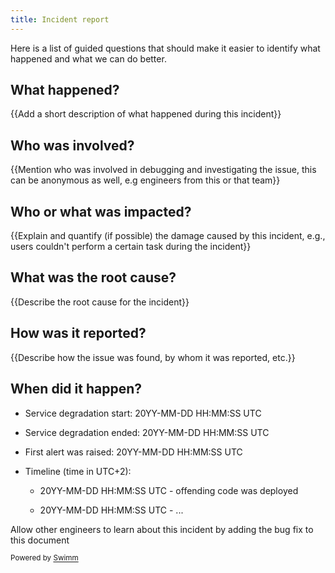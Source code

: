 ```yaml
---
title: Incident report
---
```

Here is a list of guided questions that should make it easier to identify what happened and what we can do better.

## What happened?

{{Add a short description of what happened during this incident}}

## Who was involved?

{{Mention who was involved in debugging and investigating the issue, this can be anonymous as well, e.g engineers from this or that team}}

## Who or what was impacted?

{{Explain and quantify (if possible) the damage caused by this incident, e.g., users couldn't perform a certain task during the incident}}

## What was the root cause?

{{Describe the root cause for the incident}}

## How was it reported?

{{Describe how the issue was found, by whom it was reported, etc.}}

## When did it happen?

- Service degradation start: 20YY-MM-DD HH:MM:SS UTC

- Service degradation ended: 20YY-MM-DD HH:MM:SS UTC

- First alert was raised: 20YY-MM-DD HH:MM:SS UTC

- Timeline (time in UTC+2):

  - 20YY-MM-DD HH:MM:SS UTC - offending code was deployed

  - 20YY-MM-DD HH:MM:SS UTC - ...

<SwmSnippetPlaceholder>

Allow other engineers to learn about this incident by adding the bug fix to this document

</SwmSnippetPlaceholder>

<SwmMeta version="3.0.0" repo-id="Z2l0aHViJTNBJTNBY3JpbWVzcG90dGVyJTNBJTNBdmlzaHdhLWctcGF0aGlyYW5h" repo-name="crimespotter"><sup>Powered by [Swimm](https://app.swimm.io/)</sup></SwmMeta>
